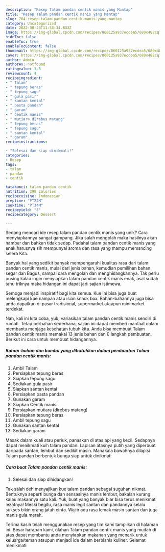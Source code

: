 ```yaml
---
description: "Resep Talam pandan centik manis yang Mantap"
title: "Resep Talam pandan centik manis yang Mantap"
slug: 704-resep-talam-pandan-centik-manis-yang-mantap
category: Uncategorized
date: 2022-08-23T11:58:34.833Z
image: https://img-global.cpcdn.com/recipes/860125a937ecdea5/680x482cq70/talam-pandan-centik-manis-foto-resep-utama.jpg
hideToc: false
enableToc: true
enableTocContent: false
thumbnail: https://img-global.cpcdn.com/recipes/860125a937ecdea5/680x482cq70/talam-pandan-centik-manis-foto-resep-utama.jpg
cover: https://img-global.cpcdn.com/recipes/860125a937ecdea5/680x482cq70/talam-pandan-centik-manis-foto-resep-utama.jpg
author: Admin
authorAv: notfound
ratingvalue: 3.8
reviewcount: 4
recipeingredient:
- " Talam"
- " tepung beras"
- " tepung sagu"
- " gula pasir"
- " santan kental"
- " pasta pandan"
- " garam"
- " Centik manis"
- " mutiara direbus matang"
- " tepung beras"
- " tepung sagu"
- " santan kental"
- " garam"
recipeinstructions:

- "Selesai dan siap dinikmati!"
categories:
- Resep
tags:
- talam
- pandan
- centik

katakunci: talam pandan centik 
nutrition: 299 calories
recipecuisine: Indonesian
preptime: "PT22M"
cooktime: "PT34M"
recipeyield: "3"
recipecategory: Dessert

---
```





Sedang mencari ide resep talam pandan centik manis yang unik? Cara menyiapkannya sangat gampang. Jika salah mengolah maka hasilnya akan hambar dan bahkan tidak sedap. Padahal talam pandan centik manis yang enak harusnya sih mempunyai aroma dan rasa yang mampu memancing selera Kita.





Banyak hal yang sedikit banyak mempengaruhi kualitas rasa dari talam pandan centik manis, mulai dari jenis bahan, kemudian pemilihan bahan segar dan Bagus, sampai cara mengolah dan menghidangkannya. Tak perlu pusing kalau ingin menyiapkan talam pandan centik manis enak,      asal sudah tahu triknya maka hidangan ini dapat jadi sajian istimewa.














Semoga menjadi inspiratif bagi kita semua. Kue ini bisa juga buat melengkapi kue nampan atau isian snack box. Bahan-bahannya juga bisa anda dapatkan di pasar tradisional, supermarket ataupun minimarket terdekat.






Nah, kali ini kita coba, yuk, variasikan talam pandan centik manis sendiri di rumah. Tetap berbahan sederhana, sajian ini dapat memberi manfaat dalam membantu menjaga kesehatan tubuh kita. Anda bisa membuat Talam pandan centik manis memakai 13 jenis bahan dan 0 langkah pembuatan. Berikut ini cara untuk membuat hidangannya.

<!--inarticleads1-->

##### Bahan-bahan dan bumbu yang dibutuhkan dalam pembuatan Talam pandan centik manis:

1. Ambil  Talam
1. Persiapkan  tepung beras
1. Siapkan  tepung sagu
1. Sediakan  gula pasir
1. Siapkan  santan kental
1. Persiapkan  pasta pandan
1. Gunakan  garam
1. Siapkan  Centik manis:
1. Persiapkan  mutiara (direbus matang)
1. Persiapkan  tepung beras
1. Ambil  tepung sagu
1. Gunakan  santan kental
1. Sediakan  garam


Masak dalam kuali atau periuk, panaskan di atas api yang kecil. Sedapnya dapat menikmati kuih talam pandan. Lapisan atasnya putih yang diperbuat daripada santan, lembut dan sedikit masin. Manakala bawahnya dilapisi Talam pandan berbentuk bunga siap untuk dinikmati. 

<!--inarticleads2-->

##### Cara buat Talam pandan centik manis:


1. Selesai dan siap dihidangkan!

Tak salah deh menyajikan kue talam pandan sebagai suguhan nikmat. Bentuknya seperti bunga dan sensasinya manis lembut, bakalan kurang kalau makannya satu kali. Yuk, buat yang banyak biar bisa terus menikmati lezatnya! Meski begitu, rasa manis legit santan dan pandannya selalu sukses bikin orang jatuh cinta. Wajib ada rasa lemak masin santan dan juga manis gula merah. 

Terima kasih telah menggunakan resep yang tim kami tampilkan di halaman ini. Besar harapan kami, olahan Talam pandan centik manis yang mudah di atas dapat membantu anda menyiapkan makanan yang menarik untuk keluarga/teman ataupun menjadi ide dalam berbisnis kuliner. Selamat menikmati
